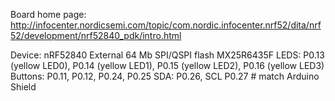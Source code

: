 Board home page: http://infocenter.nordicsemi.com/topic/com.nordic.infocenter.nrf52/dita/nrf52/development/nrf52840_pdk/intro.html

Device: nRF52840
External 64 Mb SPI/QSPI flash MX25R6435F
LEDS: P0.13 (yellow LED0), P0.14 (yellow LED1), P0.15 (yellow LED2), P0.16 (yellow LED3)
Buttons: P0.11, P0.12, P0.24, P0.25
SDA: P0.26, SCL P0.27 # match Arduino Shield
